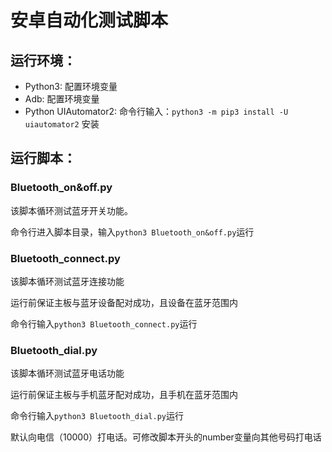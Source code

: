 # 安卓自动化测试脚本
## 运行环境：
- Python3: 配置环境变量
- Adb: 配置环境变量
- Python UIAutomator2: 命令行输入：`python3 -m pip3 install -U uiautomator2` 安装

## 运行脚本：
### Bluetooth_on&off.py
该脚本循环测试蓝牙开关功能。

命令行进入脚本目录，输入`python3 Bluetooth_on&off.py`运行
### Bluetooth_connect.py
该脚本循环测试蓝牙连接功能

运行前保证主板与蓝牙设备配对成功，且设备在蓝牙范围内

命令行输入`python3 Bluetooth_connect.py`运行
### Bluetooth_dial.py
该脚本循环测试蓝牙电话功能

运行前保证主板与手机蓝牙配对成功，且手机在蓝牙范围内

命令行输入`python3 Bluetooth_dial.py`运行

默认向电信（10000）打电话。可修改脚本开头的number变量向其他号码打电话